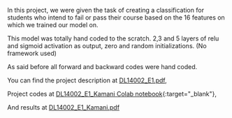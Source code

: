 In this project, we were given the task of creating a classification for students who intend to fail or pass their course based on the 16 features on which we trained our model on.

This model was totally hand coded to the scratch. 2,3 and 5 layers of relu and sigmoid activation as output, zero and random initializations. (No framework used)

As said before all forward and backward codes were hand coded.


You can find the project description at [DL14002_E1.pdf](./DL14002_E1.pdf),

Project codes at [DL14002_E1_Kamani Colab notebook](https://colab.research.google.com/drive/15VdGOQM4InAWWkLlrkDuj9kK4pJAtzmo?usp=sharing){:target="\_blank"},

And results at  [DL14002_E1_Kamani.pdf](./DL14002_E1_Kamani.pdf)
